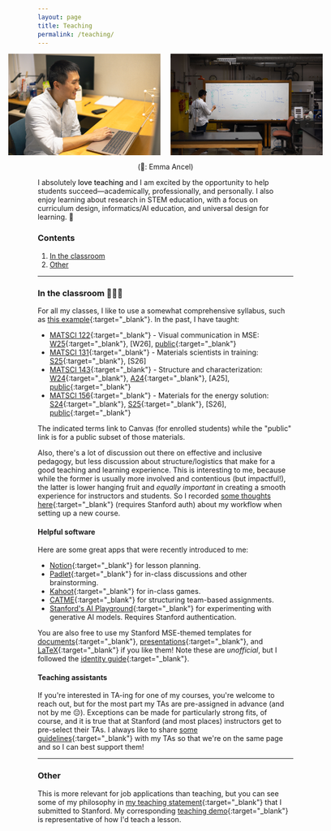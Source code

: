 ```yaml
---
layout: page
title: Teaching
permalink: /teaching/
---
```



<span style="display:flex;justify-content:center">
	<img src="/assets/fig/desk.jpg" alt="Enze desk" align="middle" height="200px">
	&nbsp;&nbsp;&nbsp;&nbsp;&nbsp;
	<img src="/assets/fig/teaching.jpg" alt="Enze teaching" align="middle" height="200px">
</span>
<center>
	<p>(📸: Emma Ancel)</p>
</center>

I absolutely <span style="font-weight:500">love teaching</span> and I am excited by the opportunity to help students succeed—academically, professionally, and personally.
I also enjoy learning about research in STEM education, with a focus on curriculum design, informatics/AI education, and universal design for learning. 🧠


### Contents

1. [In the classroom](#in-the-classroom-)
1. [Other](#other)

---------------------------------

### In the classroom 👨🏼‍🏫

For all my classes, I like to use a somewhat comprehensive syllabus, such as [this example](https://docs.google.com/document/d/1QrbCX5s_n8fGaEtbU1wuzEMItDOB4LknTW6fQCOxebY/edit?usp=sharing){:target="_blank"}.
In the past, I have taught:
- [MATSCI 122](https://explorecourses.stanford.edu/search?q=matsci122){:target="_blank"} - Visual communication in MSE: 
[W25](https://canvas.stanford.edu/courses/202301){:target="_blank"}, 
[W26], 
[public](https://bit.ly/mse122public){:target="_blank"}
- [MATSCI 131](https://explorecourses.stanford.edu/search?q=matsci131){:target="_blank"} - Materials scientists in training:
[S25](https://canvas.stanford.edu/courses/207708){:target="_blank"}, 
[S26]
- [MATSCI 143](https://explorecourses.stanford.edu/search?q=matsci143){:target="_blank"} - Structure and characterization: 
[W24](https://canvas.stanford.edu/courses/183661){:target="_blank"}, 
[A24](https://canvas.stanford.edu/courses/196708){:target="_blank"}, 
[A25], 
[public](https://bit.ly/mse143public){:target="_blank"}
- [MATSCI 156](https://explorecourses.stanford.edu/search?q=matsci156){:target="_blank"} - Materials for the energy solution: 
[S24](https://canvas.stanford.edu/courses/190305){:target="_blank"}, 
[S25](https://canvas.stanford.edu/courses/205722){:target="_blank"}, 
[S26], 
[public](https://bit.ly/mse156public){:target="_blank"}

 The indicated terms link to Canvas (for enrolled students) while the "public" link is for a public subset of those materials.


Also, there's a lot of discussion out there on effective and inclusive pedagogy, but less discussion about structure/logistics that make for a good teaching and learning experience.
This is interesting to me, because while the former is usually more involved and contentious (but impactful!), the latter is lower hanging fruit and _equally important_ in creating a smooth experience for instructors and students.
So I recorded [some thoughts here](https://docs.google.com/document/d/15XXIS8MBmj-URnKJWPqF3X5mm47GiP-hIcJo6h6GbJU/edit?tab=t.0){:target="_blank"} (requires Stanford auth) about my workflow when setting up a new course.


#### Helpful software

Here are some great apps that were recently introduced to me:
- [Notion](https://www.notion.so/){:target="_blank"} for lesson planning.
- [Padlet](https://padlet.com/){:target="_blank"} for in-class discussions and other brainstorming.
- [Kahoot](https://kahoot.com/){:target="_blank"} for in-class games.
- [CATME](https://info.catme.org/){:target="_blank"} for structuring team-based assignments.
- [Stanford's AI Playground](https://aiplayground-prod.stanford.edu/c/new){:target="_blank"} for experimenting with generative AI models.
Requires Stanford authentication.

You are also free to use my Stanford MSE-themed templates for [documents](https://docs.google.com/document/d/1sfr_XQ0LwapQDIzobPFpjHfRk1QCmZfFgwzvm0gsz9g/edit?usp=sharing){:target="_blank"}, [presentations](https://docs.google.com/presentation/d/1LDv9veirAnjh2ZcnNkAmh1vTdW_8CCUpeRo9ybCxs2s/edit?usp=sharing){:target="_blank"}, and [LaTeX](https://www.overleaf.com/read/skrzcznwvrfd#0715a5){:target="_blank"} if you like them!
Note these are _unofficial_, but I followed the [identity guide](https://identity.stanford.edu/){:target="_blank"}.


#### Teaching assistants 

If you're interested in TA-ing for one of my courses, you're welcome to reach out, but for the most part my TAs are pre-assigned in advance (and not by me 😔).
Exceptions can be made for particularly strong fits, of course, and it is true that at Stanford (and most places) instructors get to pre-select their TAs.
I always like to share [some guidelines](https://docs.google.com/document/d/15VQWynIaDy42vuYOna7G1mKrQoeFY5NavKbKEAuAG2Q/edit?usp=sharing){:target="_blank"} with my TAs so that we're on the same page and so I can best support them!


---------------------------------


### Other

This is more relevant for job applications than teaching, but you can see some of my philosophy in [my teaching statement](https://docs.google.com/document/d/1EGvUmu5he7DbDgeKDURlCpgEXWDb8NEwWh9K8qIFSKs/edit?usp=sharing){:target="_blank"} that I submitted to Stanford.
My corresponding [teaching demo](https://docs.google.com/presentation/d/14g4NKJ20b5cIvt4U7KdkPCuzAP2_mdBXeJ-tLvxdR24/edit?usp=sharing){:target="_blank"} is representative of how I'd teach a lesson.



